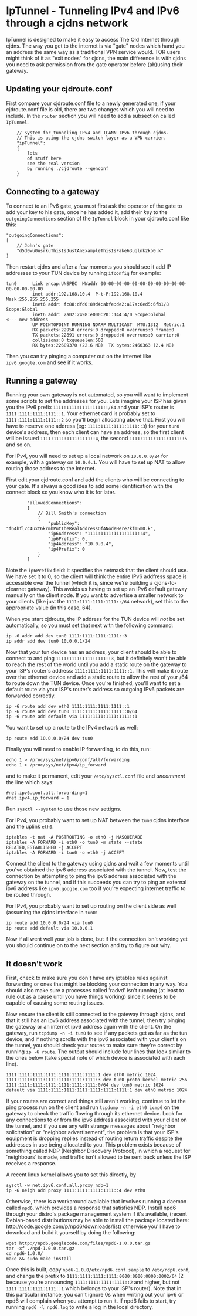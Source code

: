 # IpTunnel - Tunneling IPv4 and IPv6 through a cjdns network

IpTunnel is designed to make it easy to access The Old Internet through cjdns.
The way you get to the internet is via "gate" nodes which hand you an address
the same way as a traditional VPN service would. TOR users might think of it as
"exit nodes" for cjdns, the main difference is with cjdns you need to ask permission
from the gate operator before (ab)using their gateway.


## Updating your cjdroute.conf

First compare your cjdroute.conf file to a newly generated one, if your cjdroute.conf
file is old, there are two changes which you will need to include. In the `router` section
you will need to add a subsection called `IpTunnel`.

        // System for tunneling IPv4 and ICANN IPv6 through cjdns.
        // This is using the cjdns switch layer as a VPN carrier.
        "ipTunnel":
        {
            lots
            of stuff here
            see the real version
            by running ./cjdroute --genconf
        }

## Connecting to a gateway

To connect to an IPv6 gate, you must first ask the operator of the gate to add your
key to his gate, once he has added it, add their *key* to the `outgoingConnections`
section of the `IpTunnel` block in your cjdroute.conf like this:

    "outgoingConnections":
    [
        // John's gate
        "d5d0wu0usrkuThisIsJustAnExampleThisIsFake63uqlnk2kb0.k"
    ]

Then restart cjdns and after a few moments you should see it add IP addresses to your TUN device by running
`ifconfig` for example:

    tun0      Link encap:UNSPEC  HWaddr 00-00-00-00-00-00-00-00-00-00-00-00-00-00-00-00
              inet addr:192.168.10.4  P-t-P:192.168.10.4  Mask:255.255.255.255
              inet6 addr: fc88:dfd0:89d4:abfe:de2:a17a:6ed5:6fb1/8 Scope:Global
              inet6 addr: 2a02:2498:e000:20::144:4/0 Scope:Global                 <--- new address
              UP POINTOPOINT RUNNING NOARP MULTICAST  MTU:1312  Metric:1
              RX packets:22950 errors:0 dropped:0 overruns:0 frame:0
              TX packets:22891 errors:0 dropped:0 overruns:0 carrier:0
              collisions:0 txqueuelen:500
              RX bytes:22689370 (22.6 MB)  TX bytes:2460363 (2.4 MB)

Then you can try pinging a computer out on the internet like `ipv6.google.com` and see if
it works.



## Running a gateway

Running your own gateway is not automated, so you will want to implement some scripts to
set the addresses for you. Lets imagine your ISP has given you the IPv6 prefix
`1111:1111:1111:1111::/64` and your ISP's router is `1111:1111:1111:1111::1`. Your ethernet
card is probably set to `1111:1111:1111:1111::2` so you'll begin allocating above that.
First you will have to reserve one address (eg: `1111:1111:1111:1111::3`) for your `tun0`
device's address, then each client can have an address, so the first client will be issued
`1111:1111:1111:1111::4`, the second `1111:1111:1111:1111::5` and so on.

For IPv4, you will need to set up a local network on `10.0.0.0/24` for example,
with a gateway on `10.0.0.1`. You will have to set up NAT to allow routing those
address to the Internet.

First edit your cjdroute.conf and add the clients who will be connecting to your gate.
It's always a good idea to add some identification with the connect block so you know who
it is for later.

            "allowedConnections":
            [
                // Bill Smith's connection
                {
                    "publicKey": "f64hfl7c4uxt6krmhPutTheRealAddressOfANodeHere7kfm5m0.k",
                    "ip6Address": "1111:1111:1111:1111::4",
                    "ip6Prefix": 0,
                    "ip4Address": "10.0.0.4",
                    "ip4Prefix": 0
                }
            ]

Note the `ip6Prefix` field: it specifies the netmask that the client should use.
We have set it to 0, so the client will think the entire IPv6 addfress space is
accessible over the tunnel (which it is, since we're building a
cjdns-to-clearnet gateway). This avoids us having to set up an IPv6 default
gateway manually on the client node. If you want to advertise a smaller network
to your clients (like just the `1111:1111:1111:1111::/64` network), set this to
the appropriate value (in this case, 64).

When you start cjdroute, the IP address for the TUN device will *not* be set automatically,
so you must set that next with the following command:

    ip -6 addr add dev tun0 1111:1111:1111:1111::3
    ip addr add dev tun0 10.0.0.1/24

Now that your tun device has an address, your client should be able to connect to and
ping `1111:1111:1111:1111::3`, but it definitely won't be able to reach the rest of the
world until you add a static route on the gateway to your ISP's router's address: `1111:1111:1111:1111::1`.
This will make it route over the ethernet device and add a static route to allow the rest of
your /64 to route down the TUN device. Once you're finished, you'll want to set a default
route via your ISP's router's address so outgoing IPv6 packets are forwarded correctly.

    ip -6 route add dev eth0 1111:1111:1111:1111::1
    ip -6 route add dev tun0 1111:1111:1111:1111::0/64
    ip -6 route add default via 1111:1111:1111:1111::1

You want to set up a route to the IPv4 network as well:

    ip route add 10.0.0.0/24 dev tun0

Finally you will need to enable IP forwarding, to do this, run:

    echo 1 > /proc/sys/net/ipv6/conf/all/forwarding
    echo 1 > /proc/sys/net/ipv4/ip_forward

and to make it permanent, edit your `/etc/sysctl.conf` file and *uncomment* the line which says:

    #net.ipv6.conf.all.forwarding=1
    #net.ipv4.ip_forward = 1

Run `sysctl --system` to use those new settigns.

For IPv4, you probably want to set up NAT between the `tun0` cjdns interface and
the uplink `eth0`:

    iptables -t nat -A POSTROUTING -o eth0 -j MASQUERADE
    iptables -A FORWARD -i eth0 -o tun0 -m state --state RELATED,ESTABLISHED -j ACCEPT
    iptables -A FORWARD -i tun0 -o eth0 -j ACCEPT


Connect the client to the gateway using cjdns and wait a few moments until you've obtained the ipv6
address associated with the tunnel. Now, test the connection by attempting to ping the ipv6 address
associated with the gateway on the tunnel, and if this succeeds you can try to ping an external ipv6
address like `ipv6.google.com` too if you're expecting internet traffic to be routed through.

For IPv4, you probably want to set up routing on the client side as well
(assuming the cjdns interface in `tun0`:

    ip route add 10.0.0.0/24 via tun0
    ip route add default via 10.0.0.1

Now if all went well your job is done, but if the connection isn't working yet you should continue on to
the next section and try to figure out why.


## It doesn't work

First, check to make sure you don't have any iptables rules against forwarding or ones that might be
blocking your connection in any way. You should also make sure a processes called 'radvd' isn't running
(at least to rule out as a cause until you have things working) since it seems to be capable of causing
some routing issues.

Now ensure the client is still connected to the gateway through cjdns, and that it still has an ipv6
address associated with the tunnel, then try pinging the gateway or an internet ipv6 address again with
the client. On the gateway, run `tcpdump -n -i tun0` to see if any packets get as far as the tun device, and
if nothing scrolls with the ipv6 associated with your client's on the tunnel, you should check your routes
to make sure they're correct by running `ip -6 route`. The output should include four lines that look similar
to the ones below (take special note of which device is associated with each line).

    1111:1111:1111:1111:1111:1111:1111:1 dev eth0 metric 1024
    1111:1111:1111:1111:1111:1111:1111:3 dev tun0 proto kernel metric 256
    1111:1111:1111:1111:1111:1111:1111:0/64 dev tun0 metric 1024
    default via 1111:1111:1111:1111:1111:1111:1111:1 dev eth0 metric 1024

If your routes are correct and things still aren't working, continue to let the ping process run on the client
and run `tcpdump -n -i eth0 icmp6` on the gateway to check the traffic flowing through its ethernet device.
Look for any connections to or from the ipv6 address associated with your client on the tunnel, and if you see
any with strange messages about "neighbor solicitation" or "neighbor advertisement", the problem is that your
ISP's equipment is dropping replies instead of routing return traffic despite the addresses in use being
allocated to you. This problem exists because of something called NDP (Neighbor Discovery Protocol), in which a
request for 'neighbours' is made, and traffic isn't allowed to be sent back unless the ISP receives a response.

A recent linux kernel allows you to set this directly, by

    sysctl -w net.ipv6.conf.all.proxy_ndp=1
    ip -6 neigh add proxy 1111:1111:1111:1111::4 dev eth0
    
Otherwise, there is a workaround available that involves running a daemon called `npd6`, which provides a
response that satisfies NDP. Install npd6 through your distro's package management system if it's available,
(recent Debian-based distributions may be able to install the package located here:
http://code.google.com/p/npd6/downloads/list) otherwise you'll have to download and build it yourself by doing
the following:

    wget http://npd6.googlecode.com/files/npd6-1.0.0.tar.gz
    tar -xf ./npd-1.0.0.tar.gz
    cd npd6-1.0.0/
    make && sudo make install

Once this is built, copy `npd6-1.0.0/etc/npd6.conf.sample` to `/etc/ndp6.conf`, and change the prefix to
`1111:1111:1111:1111:0000:0000:0000:0002/64` (2 because you're announcing `1111:1111:1111:1111::2` and higher,
but not `1111:1111:1111:1111::1` which belongs to your ISP's router). Note that in this particular instance,
you can't ignore 0s when writing out your ipv6 or npd6 will complain when you attempt to run it. If npd6 fails
to start, try running `npd6 -l npd6.log` to write a log in the local directory.
